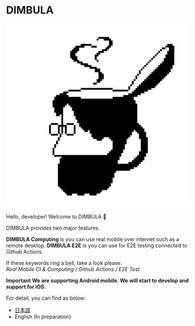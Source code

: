 <meta name="slack-app-id" content="A04TTVBSK6J">

# DIMBULA

![icon.png](assets/image/icon.png)

Hello, developer! Welcome to DIMBULA 🎉

DIMBULA provides two major features.

**DIMBULA Computing** is you can use real mobile over internet such as a remote desktop.
**DIMBULA E2E** is you can use for E2E testing connected to Github Actions.

If these keywords ring a bell, take a look please.  
*Real Mobile CI & Computing / Github Actions / E2E Test*

**Important**
**We are supporting Android mobile. We will start to develop and support for iOS.**

For detail, you can find as below:
* [日本語](./pages/ja/README.md)
* English (In preparation)
